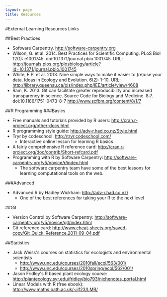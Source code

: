 ```yaml
---
layout: page
title: Resources
---
```


#External Learning Resources Links

##Best Practices
* Software Carpentry. http://software-carpentry.org
* Wilson, G. et al. 2014. Best Practices for Scientific Computing. PLoS Biol
12(1): e1001745. doi:10.1371/journal.pbio.1001745. URL: 
http://journals.plos.org/plosbiology/article?id=10.1371/journal.pbio.1001745
* White, E.P. et al. 2013. Nine simple ways to make it easier to (re)use your
data. Ideas in Ecology and Evolution. 6(2): 1-10. URL:
http://library.queensu.ca/ojs/index.php/IEE/article/view/4608
* Ram, K. 2013. Git can facilitate greater reproducibility and increased
transparency in science. Source Code for Biology and Medicine. 8:7.
doi:10.1186/1751-0473-8-7 http://www.scfbm.org/content/8/1/7

##R Programming
###Basics
* Free manuals and tutorials provided by R users: 
http://cran.r-project.org/other-docs.html
* R programming style guide: http://adv-r.had.co.nz/Style.html
* Tryr by codeschool: http://tryr.codeschool.com/
    - Interactive online lesson for learning R basics
* A fairly comprehensive R reference card: 
http://cran.r-project.org/doc/contrib/Short-refcard.pdf
* Programming with R by Software Carpentry:
http://software-carpentry.org/v5/novice/r/index.html
    - The software carpentry team have some of the best lessons for learning
    computational tools on the web.


###Advanced
* Advanced R by Hadley Wickham: http://adv-r.had.co.nz/
    - One of the best references for taking your R to the next level

##Git
* Version Control by Software Carpentry: 
http://software-carpentry.org/v5/novice/git/index.html
* Git reference card: 
http://www.cheat-sheets.org/saved-copy/Git_Quick_Reference.2011-09-04.pdf

##Statistics
* Jack Weiss's courses on statistics for ecologists and environmental scientists
    - http://www.unc.edu/courses/2010fall/ecol/563/001/
    - http://www.unc.edu/courses/2010spring/ecol/562/001/
* Jason Fridley's R based plant ecology course: 
http://plantecology.syr.edu/fridley/bio793/nichenotes_portal.html
* Linear Models with R (free ebook): http://www.maths.bath.ac.uk/~jjf23/LMR/

